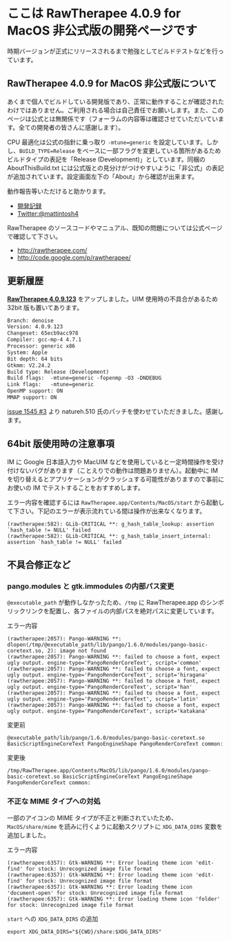 # ここは RawTherapee 4.0.9 for MacOS 非公式版の開発ページです #

時期バージョンが正式にリリースされるまで勉強としてビルドテストなどを行っています。

## RawTherapee 4.0.9 for MacOS 非公式版について ##

あくまで個人でビルドしている開発版であり、正常に動作することが確認されたわけではありません。ご利用される場合は自己責任でお願いします。また、このページは公式とは無関係です（フォーラムの内容等は確認させていただいています。全ての開発者の皆さんに感謝します）。

CPU 最適化は公式の指針に乗っ取り `-mtune=generic` を設定しています。しかし、`BUILD_TYPE=Release` をベースに一部フラグを変更している箇所があるためビルドタイプの表記を「Release (Development)」としています。同梱の AboutThisBuild.txt には公式版との見分けがつけやすいように「非公式」の表記が追加されています。設定画面左下の「About」から確認が出来ます。

動作報告等いただけると助かります。

-	[開発記録](http://mattintosh.blog.so-net.ne.jp/archive/c2303145195-1)
-	[Twitter:@mattintosh4](https://twitter.com/mattintosh4)

RawTherapee のソースコードやマニュアル、既知の問題については公式ページで確認して下さい。

-	http://rawtherapee.com/
-	http://code.google.com/p/rawtherapee/

## 更新履歴 ##

__[RawTherapee 4.0.9.123](https://github.com/mattintosh4/RawTherapee/downloads)__ をアップしました。UIM 使用時の不具合があるため 32bit 版も置いてあります。

```no-highlight:AboutThisBuild.txt
Branch: denoise
Version: 4.0.9.123
Changeset: 65ecb9acc978
Compiler: gcc-mp-4 4.7.1
Processor: generic x86
System: Apple
Bit depth: 64 bits
Gtkmm: V2.24.2
Build type: Release (Development)
Build flags:  -mtune=generic -fopenmp -O3 -DNDEBUG
Link flags:   -mtune=generic
OpenMP support: ON
MMAP support: ON
```

[issue 1545 #3](http://code.google.com/p/rawtherapee/issues/detail?id=1546&sort=-modified&colspec=ID%20Opened%20Modified%20Type%20Status%20Priority%20Milestone%20Summary%20Owner%20Stars) より natureh.510 氏のパッチを使わせていただきました。感謝します。

## 64bit 版使用時の注意事項 ##

IM に Google 日本語入力や MacUIM などを使用していると一定時間操作を受け付けないバグがあります（ことえりでの動作は問題ありません）。起動中に IM を切り替えるとアプリケーションがクラッシュする可能性がありますので事前にお使いの IM でテストすることをおすすめします。

エラー内容を確認するには `RawTherapee.app/Contents/MacOS/start` から起動して下さい。下記のエラーが表示流れている間は操作が出来なくなります。

```no-highlight:rawtherapee
(rawtherapee:582): GLib-CRITICAL **: g_hash_table_lookup: assertion `hash_table != NULL' failed
(rawtherapee:582): GLib-CRITICAL **: g_hash_table_insert_internal: assertion `hash_table != NULL' failed
```

## 不具合修正など ##

### pango.modules と gtk.immodules の内部パス変更 ###

`@executable_path` が動作しなかったため、`/tmp` に RawTherapee.app のシンボリックリンクを配置し、各ファイルの内部パスを絶対パスに変更しています。

エラー内容

```no-highlight:rawtherapee
(rawtherapee:2057): Pango-WARNING **: dlopen(/tmp/@executable_path/lib/pango/1.6.0/modules/pango-basic-coretext.so, 2): image not found
(rawtherapee:2057): Pango-WARNING **: failed to choose a font, expect ugly output. engine-type='PangoRenderCoreText', script='common'
(rawtherapee:2057): Pango-WARNING **: failed to choose a font, expect ugly output. engine-type='PangoRenderCoreText', script='hiragana'
(rawtherapee:2057): Pango-WARNING **: failed to choose a font, expect ugly output. engine-type='PangoRenderCoreText', script='han'
(rawtherapee:2057): Pango-WARNING **: failed to choose a font, expect ugly output. engine-type='PangoRenderCoreText', script='latin'
(rawtherapee:2057): Pango-WARNING **: failed to choose a font, expect ugly output. engine-type='PangoRenderCoreText', script='katakana'
```

変更前

```no-highlight:pango.modules
@executable_path/lib/pango/1.6.0/modules/pango-basic-coretext.so BasicScriptEngineCoreText PangoEngineShape PangoRenderCoreText common:
```

変更後

```no-highlight:pango.modules
/tmp/RawTherapee.app/Contents/MacOS/lib/pango/1.6.0/modules/pango-basic-coretext.so BasicScriptEngineCoreText PangoEngineShape PangoRenderCoreText common:
```

### 不正な MIME タイプへの対処 ###

一部のアイコンの MIME タイプが不正と判断されていたため、`MacOS/share/mime` を読みに行くように起動スクリプトに `XDG_DATA_DIRS` 変数を追加しました。

エラー内容

```no-highlight:rawtherapee
(rawtherapee:6357): Gtk-WARNING **: Error loading theme icon 'edit-find' for stock: Unrecognized image file format
(rawtherapee:6357): Gtk-WARNING **: Error loading theme icon 'edit-find' for stock: Unrecognized image file format
(rawtherapee:6357): Gtk-WARNING **: Error loading theme icon 'document-open' for stock: Unrecognized image file format
(rawtherapee:6357): Gtk-WARNING **: Error loading theme icon 'folder' for stock: Unrecognized image file format
```

`start` への `XDG_DATA_DIRS` の追加

```bash:start
export XDG_DATA_DIRS="${CWD}/share:$XDG_DATA_DIRS"
```
